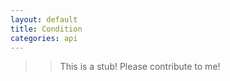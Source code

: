 ```yaml
---
layout: default
title: Condition
categories: api
---
```


>>This is a stub!  Please contribute to me!
